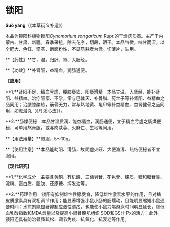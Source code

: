 # 锁阳

**Suǒ yáng**（《本草衍义补遗》）

本品为锁阳科植物锁阳*Cynomorium songaricum* Rupr.的干燥肉质茎。主产于内蒙古、甘肃、新疆。春季采挖，除去花序，切段，晒干。本品气微，味甘而涩。以个肥大、色红、坚实、断面粉性、不显筋脉者为佳。切薄片，生用。

**【药性】**甘，温。归肝、肾、大肠经。

**【功效】**补肾阳，益精血，润肠通便。

**【应用】**

**1.**肾阳不足，精血亏虚，腰膝痿软，阳痿滑精　本品甘温，入肾经，能补肾阳、益精血。治疗阳痿、不孕，常与巴戟天、补骨脂、菟丝子等补肾阳、益精血之品同用；治腰膝酸软，筋骨无力，常与熟地黄、龟甲等补益精血、益肾健骨之品同用，如虎潜丸（《丹溪心法》）。

**2.**肠燥便秘　本品甘温质润，能益精血，润肠通便，宜于精血亏虚之肠燥便秘，可单用熬膏服，或与肉苁蓉、火麻仁、生地等同用。

**【用法用量】**煎服，5～10g。

**【使用注意】**本品能助阳、滑肠，故阴虚火旺、大便溏泻、热结便秘者不宜服用。

**【现代研究】**

**1.**化学成分　主要含黄酮、有机酸、三萜皂苷、花色苷、鞣质、糖和糖苷类、淀粉、蛋白质、脂肪、还原糖、挥发油等。

**2.**药理作用　锁阳有抑制雄性性腺发育，降低雄性激素水平的作用，且对糖皮质激素具有双相调节作用；能显著增强小鼠小肠的肠蠕动，且能明显缩短小鼠通便时间；水煎剂能显著抑制应激性溃疡，也能使小鼠力竭游泳时间明显延长，降低血乳酸指数和MDA含量以及提高小鼠骨骼肌组织 SOD和GSH-Px的活力；此外，锁阳还具有防治骨质疏松、调节免疫、抗氧化、抗衰老等作用。
